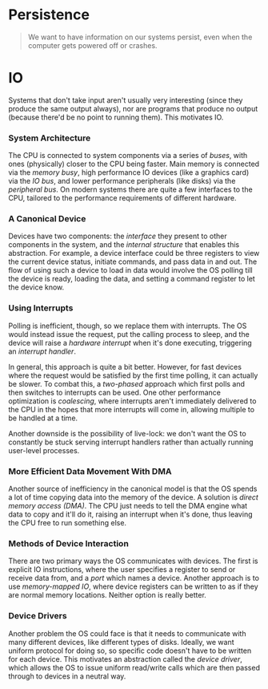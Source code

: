 # Persistence

> We want to have information on our systems persist, even when the computer
> gets powered off or crashes.

# IO

Systems that don't take input aren't usually very interesting (since they
produce the same output always), nor are programs that produce no output
(because there'd be no point to running them). This motivates IO.

### System Architecture

The CPU is connected to system components via a series of _buses_, with ones
(physically) closer to the CPU being faster. Main memory is connected via the
_memory busy_, high performance IO devices (like a graphics card) via the _IO
bus_, and lower performance peripherals (like disks) via the _peripheral bus_.
On modern systems there are quite a few interfaces to the CPU, tailored to the
performance requirements of different hardware.

### A Canonical Device

Devices have two components: the _interface_ they present to other components in
the system, and the _internal structure_ that enables this abstraction. For
example, a device interface could be three registers to view the current device
status, initiate commands, and pass data in and out. The flow of using such
a device to load in data would involve the OS polling till the device is ready,
loading the data, and setting a command register to let the device know.

### Using Interrupts

Polling is inefficient, though, so we replace them with interrupts. The OS would
instead issue the request, put the calling process to sleep, and the device will
raise a _hardware interrupt_ when it's done executing, triggering an _interrupt
handler_.

In general, this approach is quite a bit better. However, for fast devices where
the request would be satisfied by the first time polling, it can actually be
slower. To combat this, a _two-phased_ approach which first polls and then
switches to interrupts can be used. One other performance optimization is
_coalescing_, where interrupts aren't immediately delivered to the CPU in the
hopes that more interrupts will come in, allowing multiple to be handled at
a time.

Another downside is the possibility of live-lock: we don't want the OS to
constantly be stuck serving interrupt handlers rather than actually running
user-level processes.

### More Efficient Data Movement With DMA

Another source of inefficiency in the canonical model is that the OS spends
a lot of time copying data into the memory of the device. A solution is _direct
memory access (DMA)_. The CPU just needs to tell the DMA engine what data to
copy and it'll do it, raising an interrupt when it's done, thus leaving the CPU
free to run something else.

### Methods of Device Interaction

There are two primary ways the OS communicates with devices. The first is
explicit IO instructions, where the user specifies a register to send or receive
data from, and a _port_ which names a device. Another approach is to use
_memory-mapped IO_, where device registers can be written to as if they are
normal memory locations. Neither option is really better.

### Device Drivers

Another problem the OS could face is that it needs to communicate with many
different devices, like different types of disks. Ideally, we want uniform
protocol for doing so, so specific code doesn't have to be written for each
device. This motivates an abstraction called the _device driver_, which allows
the OS to issue uniform read/write calls which are then passed through to
devices in a neutral way.

